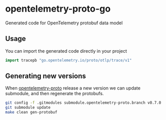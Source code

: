 # opentelemetry-proto-go

Generated code for OpenTelemetry protobuf data model

## Usage

You can import the generated code directly in your project

```go
import tracepb "go.opentelemetry.io/proto/otlp/trace/v1"
```

## Generating new versions

When
[opentelemetry-proto](https://github.com/open-telemetry/opentelemetry-proto)
release a new version we can update submodule, and then regenerate the
protobufs.

```sh
git config -f .gitmodules submodule.opentelemetry-proto.branch v0.7.0
git submodule update
make clean gen-protobuf
```
